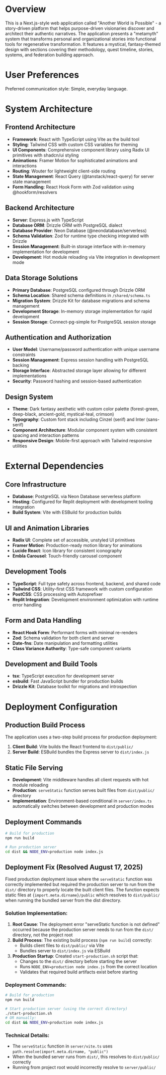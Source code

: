 # Overview

This is a Next.js-style web application called "Another World is Possible" - a story-driven platform that helps purpose-driven visionaries discover and architect their authentic narratives. The application presents a "metamyth" system that transforms personal and organizational stories into functional tools for regenerative transformation. It features a mystical, fantasy-themed design with sections covering their methodology, quest timeline, stories, systems, and federation building approach.

# User Preferences

Preferred communication style: Simple, everyday language.

# System Architecture

## Frontend Architecture
- **Framework**: React with TypeScript using Vite as the build tool
- **Styling**: Tailwind CSS with custom CSS variables for theming
- **UI Components**: Comprehensive component library using Radix UI primitives with shadcn/ui styling
- **Animations**: Framer Motion for sophisticated animations and interactions
- **Routing**: Wouter for lightweight client-side routing
- **State Management**: React Query (@tanstack/react-query) for server state management
- **Form Handling**: React Hook Form with Zod validation using @hookform/resolvers

## Backend Architecture
- **Server**: Express.js with TypeScript
- **Database ORM**: Drizzle ORM with PostgreSQL dialect
- **Database Provider**: Neon Database (@neondatabase/serverless)
- **Schema Validation**: Zod for runtime type checking integrated with Drizzle
- **Session Management**: Built-in storage interface with in-memory implementation for development
- **Development**: Hot module reloading via Vite integration in development mode

## Data Storage Solutions
- **Primary Database**: PostgreSQL configured through Drizzle ORM
- **Schema Location**: Shared schema definitions in `/shared/schema.ts`
- **Migration System**: Drizzle Kit for database migrations and schema management
- **Development Storage**: In-memory storage implementation for rapid development
- **Session Storage**: Connect-pg-simple for PostgreSQL session storage

## Authentication and Authorization
- **User Model**: Username/password authentication with unique username constraints
- **Session Management**: Express session handling with PostgreSQL backing
- **Storage Interface**: Abstracted storage layer allowing for different implementations
- **Security**: Password hashing and session-based authentication

## Design System
- **Theme**: Dark fantasy aesthetic with custom color palette (forest-green, deep-black, ancient-gold, mystical-teal, crimson)
- **Typography**: Custom font stack including Cinzel (serif) and Inter (sans-serif)
- **Component Architecture**: Modular component system with consistent spacing and interaction patterns
- **Responsive Design**: Mobile-first approach with Tailwind responsive utilities

# External Dependencies

## Core Infrastructure
- **Database**: PostgreSQL via Neon Database serverless platform
- **Hosting**: Configured for Replit deployment with development tooling integration
- **Build System**: Vite with ESBuild for production builds

## UI and Animation Libraries
- **Radix UI**: Complete set of accessible, unstyled UI primitives
- **Framer Motion**: Production-ready motion library for animations
- **Lucide React**: Icon library for consistent iconography
- **Embla Carousel**: Touch-friendly carousel component

## Development Tools
- **TypeScript**: Full type safety across frontend, backend, and shared code
- **Tailwind CSS**: Utility-first CSS framework with custom configuration
- **PostCSS**: CSS processing with Autoprefixer
- **Replit Integration**: Development environment optimization with runtime error handling

## Form and Data Handling
- **React Hook Form**: Performant forms with minimal re-renders
- **Zod**: Schema validation for both client and server
- **Date-fns**: Date manipulation and formatting utilities
- **Class Variance Authority**: Type-safe component variants

## Development and Build Tools
- **tsx**: TypeScript execution for development server
- **esbuild**: Fast JavaScript bundler for production builds
- **Drizzle Kit**: Database toolkit for migrations and introspection

# Deployment Configuration

## Production Build Process
The application uses a two-step build process for production deployment:
1. **Client Build**: Vite builds the React frontend to `dist/public/`
2. **Server Build**: ESBuild bundles the Express server to `dist/index.js`

## Static File Serving
- **Development**: Vite middleware handles all client requests with hot module reloading
- **Production**: `serveStatic` function serves built files from `dist/public/` directory
- **Implementation**: Environment-based conditional in `server/index.ts` automatically switches between development and production modes

## Deployment Commands
```bash
# Build for production
npm run build

# Run production server
cd dist && NODE_ENV=production node index.js
```

## Deployment Fix (Resolved August 17, 2025)
Fixed production deployment issue where the `serveStatic` function was correctly implemented but required the production server to run from the `dist/` directory to properly locate the built client files. The function expects static files at `{import.meta.dirname}/public` which resolves to `dist/public/` when running the bundled server from the dist directory.

### Solution Implementation:
1. **Root Cause**: The deployment error "serveStatic function is not defined" occurred because the production server needs to run from the `dist/` directory, not the project root
2. **Build Process**: The existing build process (`npm run build`) correctly:
   - Builds client files to `dist/public/` via Vite
   - Bundles server to `dist/index.js` via ESBuild
3. **Production Startup**: Created `start-production.sh` script that:
   - Changes to the `dist/` directory before starting the server
   - Runs `NODE_ENV=production node index.js` from the correct location
   - Validates that required build artifacts exist before starting

### Deployment Commands:
```bash
# Build for production
npm run build

# Start production server (using the correct directory)
./start-production.sh
# OR manually:
cd dist && NODE_ENV=production node index.js
```

### Technical Details:
- The `serveStatic` function in `server/vite.ts` uses `path.resolve(import.meta.dirname, "public")` 
- When the bundled server runs from `dist/`, this resolves to `dist/public/` correctly
- Running from project root would incorrectly resolve to `server/public/`